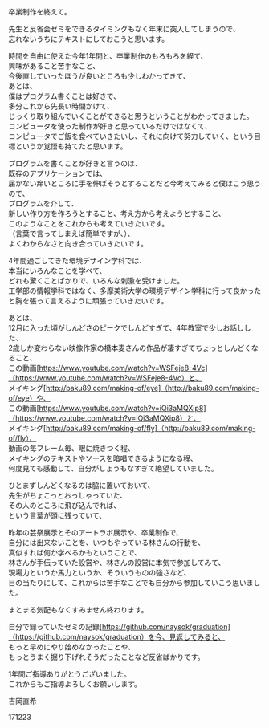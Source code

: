 卒業制作を終えて。  

先生と反省会ゼミをできるタイミングもなく年末に突入してしまうので、  
忘れないうちにテキストにしておこうと思います。  


時間を自由に使えた今年1年間と、卒業制作のもろもろを経て、  
興味があること苦手なこと、  
今後直していったほうが良いところも少しわかってきて、  
あとは、  
僕はプログラム書くことは好きで、  
多分これから先長い時間かけて、  
じっくり取り組んでいくことができると思うということがわかってきました。  
コンピュータを使った制作が好きと思っているだけではなくて、  
コンピュータでご飯を食べていきたいし、それに向けて努力していく、という目標というか覚悟も持てたと思います。  


プログラムを書くことが好きと言うのは、  
既存のアプリケーションでは、  
届かない痒いところに手を伸ばそうとすることだと今考えてみると僕はこう思うので、  
プログラムを介して、  
新しい作り方を作ろうとすること、考え方から考えようとすること、  
このようなことをこれからも考えていきたいです。  
（言葉で言ってしまえば簡単ですが、）、  
よくわからなさと向き合っていきたいです。  


4年間過ごしてきた環境デザイン学科では、  
本当にいろんなことを学べて、  
どれも驚くことばかりで、いろんな刺激を受けました。  
工学部の情報学科ではなく、多摩美術大学の環境デザイン学科に行って良かったと胸を張って言えるように頑張っていきたいです。  


あとは、  
12月に入った頃がしんどさのピークでしんどすぎて、4年教室で少しお話しした、  
2歳しか変わらない映像作家の橋本麦さんの作品が凄すぎてちょっとしんどくなること、  
この動画[https://www.youtube.com/watch?v=WSFeje8-4Vc]（https://www.youtube.com/watch?v=WSFeje8-4Vc）と、  
メイキング[http://baku89.com/making-of/eye]（http://baku89.com/making-of/eye）や、  
この動画[https://www.youtube.com/watch?v=iQi3aMQXip8]（https://www.youtube.com/watch?v=iQi3aMQXip8）と、  
メイキング[http://baku89.com/making-of/fly]（http://baku89.com/making-of/fly）、  
動画の毎フレーム毎、眼に焼きつく程、  
メイキングのテキストやソースを暗唱できるようになる程、  
何度見ても感動して、自分がしょうもなすぎて絶望していました。  


ひとまずしんどくなるのは脇に置いておいて、  
先生がちょこっとおっしゃっていた、  
その人のところに飛び込んでれば、  
という言葉が頭に残っていて、  

昨年の芸祭展示とそのアートラボ展示や、卒業制作で、  
自分には出来ないことを、いつもやっている林さんの行動を、  
真似すれば何か学べるかもということで、  
林さんが手伝っていた設営や、林さんの設営に本気で参加してみて、  
現場力というか馬力というか、そういうものの強さなど、  
目の当たりにして、これからは苦手なことでも自分から参加していこう思いました。  


まとまる気配もなくすみません終わります。  

自分で録っていたゼミの記録[https://github.com/naysok/graduation]（https://github.com/naysok/graduation）を今、見返してみると、  
もっと早めにやり始めなかったことや、  
もっとうまく掘り下げれそうだったことなど反省ばかりです。  


1年間ご指導ありがとうございました。  
これからもご指導よろしくお願いします。  

吉岡直希  


171223  
